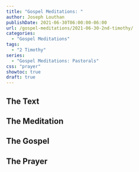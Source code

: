 ```yaml
---
title: "Gospel Meditations: "
author: Joseph Louthan
publishDate: 2021-06-30T06:00:00-06:00
url: /gospel-meditations/2021-06-30-2nd-timothy/
categories:
  - "Gospel Meditations"
tags:
  - "2 Timothy"
series:
  - "Gospel Meditations: Pastorals"
css: "prayer"
showtoc: true
draft: true
---
```


## The Text


## The Meditation


## The Gospel

## The Prayer

<div style="font-variant: small-caps;">

</div>
&nbsp;

```text

```

